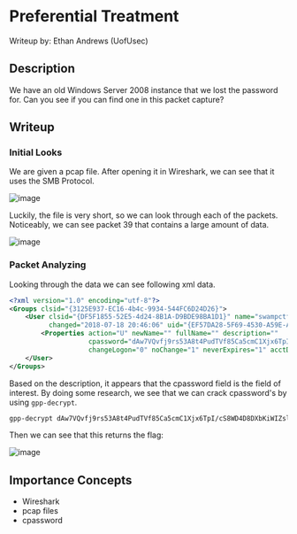 # Preferential Treatment
Writeup by: Ethan Andrews (UofUsec)

## Description
We have an old Windows Server 2008 instance that we lost the password for. Can you see if you can find one in this packet capture?

## Writeup
### Initial Looks
We are given a pcap file. After opening it in Wireshark, we can see that it uses the SMB Protocol.

![image](https://github.com/user-attachments/assets/74bafbc7-b7a2-4f5e-b685-28fe6163ec5b)

Luckily, the file is very short, so we can look through each of the packets. Noticeably, we can see packet 39 that contains
a large amount of data.

![image](https://github.com/user-attachments/assets/7e89ad4f-9f4d-4d35-8a6a-43b3928b30bf)

### Packet Analyzing
Looking through the data we can see following xml data.

```xml
<?xml version="1.0" encoding="utf-8"?>
<Groups clsid="{3125E937-EC16-4b4c-9934-544FC6D24D26}">
    <User clsid="{DF5F1855-52E5-4d24-8B1A-D9BDE98BA1D1}" name="swampctf.com\Administrator" image="2"
          changed="2018-07-18 20:46:06" uid="{EF57DA28-5F69-4530-A59E-AAB58578219D}">
        <Properties action="U" newName="" fullName="" description=""
                    cpassword="dAw7VQvfj9rs53A8t4PudTVf85Ca5cmC1Xjx6TpI/cS8WD4D8DXbKiWIZslihdJw3Rf+ijboX7FgLW7pF0K6x7dfhQ8gxLq34ENGjN8eTOI="
                    changeLogon="0" noChange="1" neverExpires="1" acctDisabled="0" userName="swampctf.com\Administrator"/>
    </User>
</Groups>
```

Based on the description, it appears that the cpassword field is the field of interest. By doing some research, we see
that we can crack cpassword's by using `gpp-decrypt`.

```bash
gpp-decrypt dAw7VQvfj9rs53A8t4PudTVf85Ca5cmC1Xjx6TpI/cS8WD4D8DXbKiWIZslihdJw3Rf+ijboX7FgLW7pF0K6x7dfhQ8gxLq34ENGjN8eTOI=
```

Then we can see that this returns the flag:

![image](https://github.com/user-attachments/assets/a113ea4e-64e9-4f8e-83d7-02d2dcd03625)

## Importance Concepts
- Wireshark
- pcap files
- cpassword
